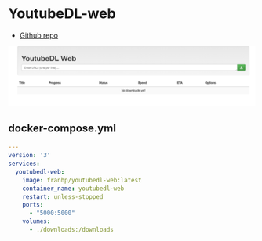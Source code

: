 # YoutubeDL-web

- [Github repo](https://github.com/franhp/youtubedl-web)

![Screenshot](youtubedl-web.png)


## docker-compose.yml
```yml
---
version: '3'
services:
  youtubedl-web:
    image: franhp/youtubedl-web:latest
    container_name: youtubedl-web
    restart: unless-stopped
    ports:
      - "5000:5000"
    volumes:
      - ./downloads:/downloads
```
